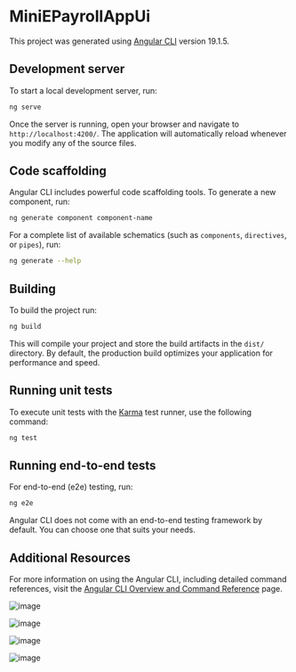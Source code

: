 # MiniEPayrollAppUi

This project was generated using [Angular CLI](https://github.com/angular/angular-cli) version 19.1.5.

## Development server

To start a local development server, run:

```bash
ng serve
```

Once the server is running, open your browser and navigate to `http://localhost:4200/`. The application will automatically reload whenever you modify any of the source files.

## Code scaffolding

Angular CLI includes powerful code scaffolding tools. To generate a new component, run:

```bash
ng generate component component-name
```

For a complete list of available schematics (such as `components`, `directives`, or `pipes`), run:

```bash
ng generate --help
```

## Building

To build the project run:

```bash
ng build
```

This will compile your project and store the build artifacts in the `dist/` directory. By default, the production build optimizes your application for performance and speed.

## Running unit tests

To execute unit tests with the [Karma](https://karma-runner.github.io) test runner, use the following command:

```bash
ng test
```

## Running end-to-end tests

For end-to-end (e2e) testing, run:

```bash
ng e2e
```

Angular CLI does not come with an end-to-end testing framework by default. You can choose one that suits your needs.

## Additional Resources

For more information on using the Angular CLI, including detailed command references, visit the [Angular CLI Overview and Command Reference](https://angular.dev/tools/cli) page.

![image](https://github.com/user-attachments/assets/d9f2fc0a-9d22-48b6-9eb6-5cba5c73a89b)

![image](https://github.com/user-attachments/assets/0d5220dd-cc35-4c65-84cd-a830f5098fb5)

![image](https://github.com/user-attachments/assets/da5992f2-c988-4fd8-bb27-ed3f93fdfb69)

![image](https://github.com/user-attachments/assets/1a28be87-85b8-4fd6-8e18-3a813255b5dc)




